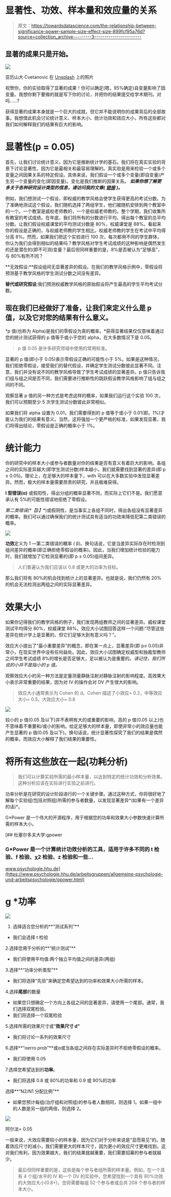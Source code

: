 # 显著性、功效、样本量和效应量的关系

> 原文：<https://towardsdatascience.com/the-relationship-between-significance-power-sample-size-effect-size-899fcf95a76d?source=collection_archive---------3----------------------->

## 显著的成果只是开始。

![](img/67116d23ccf594d346c90c9f2d56e434.png)

亚历山大·Cvetanovic 在 [Unsplash](https://unsplash.com?utm_source=medium&utm_medium=referral) 上的照片

祝贺你，你的实验取得了显著的成果！你可以确定(嗯，95%确定)自变量影响了因变量。我想你剩下要做的就是写下你的讨论，并把你的结果提交给学术期刊。对吗……?

获得显著的成果本身就是一个巨大的成就，但它并不能说明你的成果背后的全部故事。我想借此机会讨论统计意义、样本大小、统计功效和效应大小，所有这些都对我们如何解释我们的结果有巨大的影响。

# 显著性(p = 0.05)

首先，让我们讨论统计意义，因为它是推断统计学的基石。我们将在真实实验的背景下讨论显著性，因为它是最相关和最容易理解的。真实验是用来检验一个或多个变量之间因果关系的特定假设。具体来说，我们假设一个或多个变量(即自变量)产生另一个变量的变化(即因变量)。变化是我们推断的因果关系。 ***如果你想了解更多关于各种研究设计类型的信息，请访问我的文章(*** [***链接***](https://medium.com/@kamilmysiak/research-design-statistics-tests-17cbba5d3aed?source=friends_link&sk=f80892b8c1bf92a621781bcd9913fe77) ***)。***

例如，我们想测试一个假设，即权威的教学风格会使学生获得更高的考试分数。为了准确地测试这个假设，我们随机选择了两组学生，他们被随机安排到两个教室中的一个。一个教室是威权老师教的，一个是权威老师教的。整个学期，我们收集所有教室的考试成绩。在年底，我们将所有的分数进行平均，得出每个教室的总平均分数。让我们假设权威课堂的平均测试分数是 80%，权威课堂是 88%。看起来你的假设是正确的，与权威老师教的学生相比，权威老师教的学生在考试中平均得分高 8%。然而，如果我们把这个实验进行 100 次，每次都用不同的学生群体，你认为我们会得到相似的结果吗？教学风格对学生考试成绩的这种影响是偶然发生的还是潜在的(即不可测)变量？最后但同样重要的是，8%是否被认为“足够高”，与 80%有所不同？

**无效假设:**假设组间无显著差异的假设。在我们的教学风格示例中，零假设将预测基于教学风格的学生测试分数之间没有差异。

**替代或研究假设**:我们预测权威教学风格的原始假设将产生最高的学生平均考试分数。

## 现在我们已经做好了准备，让我们来定义什么是 p 值，以及它对您的结果有什么意义。

*p 值(也称为 Alpha)是我们的零假设为真的概率。*获得显著结果仅仅意味着通过您的统计测试获得的 p 值等于或小于您的 alpha，在大多数情况下是 0.05。

> p 值 0.05 是许多研究领域中使用的常用标准。

显著的 p 值(即小于 0.05)表示零假设正确的可能性小于 5%。如果是这种情况，我们拒绝零假设，接受我们的替代假设，并确定学生测试分数彼此显著不同。注意，我们并没有说不同的教学风格导致了学生考试成绩的显著差异。p 值只告诉我们组与组之间是否不同，我们需要进行推断性的跳跃假设教学风格影响了组与组之间的不同。

观察显著 p 值的另一种方式是考虑这样的概率，如果我们运行这个实验 100 次，我们可以预期至少 5 次学生测试分数彼此非常相似。

如果我们将 alpha 设置为 0.01，我们需要得到的 p 值等于或小于 0.01(即。1%)才能认为我们的结果有意义。当然，这将强加一个更严格的标准，如果发现显著，我们将得出结论，零假设是正确的概率小于 1%。

# 统计能力

你的研究中的样本大小或参与者数量对你的结果是否有意义有着巨大的影响。各组之间的实际差异越大(即学生测试分数)样本越小，我们就需要找到显著的差异(即 p ≤ 0.05)。理论上，在足够大的样本量下，with 可以在大多数实验中发现显著差异。然而，极大的样本量需要昂贵的研究，并且极难获得。

**I 型错误(α)** 或假阳性，得出分组的概率显著不同，而实际上它们不是。我们愿意承认有 5%的可能性错误地拒绝了零假设。

**第二类错误*(*【β】**)或假阴性，是当事实上各组不同时，得出各组没有显著差异的概率。我们可以通过确保我们的统计测试具有适当的功效来降低犯第二类错误的概率。

![](img/e166b6c228c00031cb429a9d6352b4c8.png)

**功效**定义为 1 —第二类错误的概率 *(* β)。换句话说，它是当差异实际存在时检测到组间差异的概率(即正确拒绝零假设的概率)。因此，当我们增加统计检验的能力时，我们就增加了它检测显著的(即 p ≤ 0.05)组间差异。

> 人们普遍认为我们应该以 0.8 或更大的功率为目标。

那么我们将有 80%的机会找到统计上的显著差异。也就是说，我们仍然有 20%的机会无法检测出两组之间的实际显著差异。

# 效果大小

如果你记得我们的教学风格的例子，我们发现两组教师之间的显著差异。威权课堂测试平均得分 80%，权威课堂 88%。效应大小试图回答这样一个问题:“尽管这些差异在统计学上是显著的，但它们足够大到有意义吗？”。

效应大小提出了“最小重要差异”的概念，即在某一点上，显著差异(即 p≤ 0.05)非常小，在现实世界中没有任何益处。因此，效应大小试图确定权威型和独裁型教师之间学生考试成绩 8%的增长是否足够大，足以被认为是重要的。*请记住，我们所说的小并不是指小的 p 值。*

观察效应大小的另一种方法是定量测量静脉注射对静脉注射的影响程度。高效果大小表示非常重要的结果，因为对 IV 的操作会对 DV 产生很大的影响。

> 效应大小通常表示为 Cohen 的 d。Cohen 描述了小效应= 0.2，中等效应大小= 0.5，大效应大小= 0.8

![](img/80c9f866784bd45b0b574ac1ec9ee539.png)

较小的 p 值(0.05 及以下)并不表明有大的或重要的影响，高的 p 值(0.05 以上)也不意味着不重要和/或小的影响。给定足够大的样本量，即使非常小的效应量也能产生显著的 p 值(0.05 及以下)。换句话说，统计显著性探究了我们的结果是偶然的概率，而效应大小解释了我们结果的重要性。

# 将所有这些放在一起(功耗分析)

> 我们可以计算实验所需的最小样本量，以达到特定的统计功效和分析效果。这种分析应该在实际进行实验之前进行。

功率分析是在研究的设计阶段进行的一个关键步骤。通过这种方式，你将很好地了解每个实验组(包括对照组)所需的参与者数量，以发现显著差异*(如果有一个差异的话)*。

G*Power 是一个伟大的开源程序，用于根据您的功率和效果大小参数快速计算所需的样本大小。

[](https://www.psychologie.hhu.de/arbeitsgruppen/allgemeine-psychologie-und-arbeitspsychologie/gpower.html) [## 杜塞尔多夫大学:gpower

### G*Power 是一个计算统计功效分析的工具，适用于许多不同的 t 检验、f 检验、χ2 检验、z 检验和一些…

www.psychologie.hhu.de](https://www.psychologie.hhu.de/arbeitsgruppen/allgemeine-psychologie-und-arbeitspsychologie/gpower.html) 

# g *功率

![](img/262c978e95d0673f5786aad5c208c8bc.png)

1.  选择适合您分析的**“测试系列”**

*   我们会选择 t 检验

2.选择您用于分析的**“统计测试”**

*   我们将使用平均值:两个独立平均值之间的差异(两组)

3.选择**“功率分析类型”**

*   我们将选择“先验”来确定您希望达到的功率和效果大小所需的样本。

4.选择**尾部**的数量

*   如果您只想确定一个方向上各组之间的显著差异，请使用一个尾部。通常，我们选择双尾检验。
*   我们将选择一个双尾检验

5.选择所需的效果尺寸或“**效果尺寸 d”**

*   我们将讨论一系列的效果尺寸

6.选择**“αerro prob”**或α或当各组之间存在实际差异时不拒绝零假设的概率。

*   我们将使用 0.05

7.选择您希望达到的**功率**。

*   我们将选择 0.8 或 80%的功率和 0.9 或 90%的功率

选择**“N2/N1 分配比例”**

*   如果您预计每组(治疗组和对照组)的参与者人数相同，则选择 1。如果一组中的人数是另一组的两倍，则选择 2。

![](img/f0a501da1b5333b3ce679ce911348a9e.png)

阿尔法= 0.05

一般来说，大效应需要较小的样本量，因为它们对于分析来说是“显而易见”的。随着效应尺寸的减小，我们需要更大的样本尺寸，因为更小的效应尺寸更难找到。这对我们有利，因为效果越大，我们的结果就越重要，我们需要招募的参与者就越少。

> 最后但同样重要的是，这些是每个参与者组所需的样本量。例如，在一个具有 4 个组/水平的 IV 和一个 DV 的实验中，您希望找到一个具有 80%功效的大效应大小(0.8+)，您将需要每组 52 个参与者或总共 208 个参与者的样本大小。